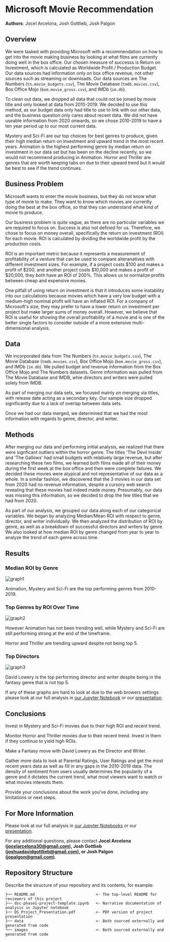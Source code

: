 # Microsoft Movie Recommendation

**Authors**: Jocel Arcelona, Josh Gottlieb, Josh Palgon

## Overview

We were tasked with providing Microsoft with a recommendation on how to get into the movie making business by looking at what films are currently doing well in the box office. Our chosen measure of successs is Return on Investment, which is calculated as Worldwide Profit / Production Budget. Our data sources had information only on box office revenue, not other sources such as streaming or downloads. Our data sources are The Numbers (`tn.movie_budgets.csv`), The Movie Database (`tmdb.movies.csv`), Box Office Mojo (`bom.movie_gross.csv`), and IMDb (`im.db`). 

To clean out data, we dropped all data that could not be joined by movie title and only looked at data from 2010-2019. We decided to use this method, as our budget data only had title to use to link with our other data, and the business question only cares about recent data. We did not have useable information from 2020 onwards, so we chose 2010-2019 to have a ten year period up to our most current data. 

Mystery and Sci-Fi are our top choices for best genres to produce, given their high median return on investment and upward trend in the most recent years. Animation is the highest performing genre by median return on investment in our data set but has been on the decline recently, so we would not recommend producing in Animation. Horror and Thriller are genres that are worth keeping tabs on due to their upward trend but it would be best to see if the trend continues. 


## Business Problem

Microsoft wants to enter the movie business, but they do not know what type of movie to make. They want to know which movies are currently doing the best at the box office, so that they can understand what kind of movie to produce.

Our business problem is quite vague, as there are no particular variables we are required to focus on. Success is also not defined for us. Therefore, we chose to focus on money overall, specifically the return on investment (ROI) for each movie. ROI is calculated by dividing the worldwide profit by the production costs.

ROI is an important metric because it represents a measurement of profitability of a venture that can be used to compare alteranatives with different investment sizes. For example, if a project costs $100 and makes a profit of $200, and another project costs $10,000 and makes a profit of $20,000, they both have an ROI of 200%. This allows us to normalize profits between cheap and expensive movies.

One pitfall of using return on investment is that it introduces some instability into our calculations because movies which have a very low budget with a medium-high nominal profit will have an inflated ROI. For a company of Microsoft's size, they may prefer to have a lower return on investment per project but make larger sums of money overall. However, we believe that ROI is useful for showing the overall profitability of a movie and is one of the better single factors to consider outside of a more extensive multi-dimensional analysis.


## Data

We incorporated data from The Numbers (`tn.movie_budgets.csv`), The Movie Database (`tmdb.movies.csv`), Box Office Mojo (`bom.movie_gross.csv`), and IMDb (`im.db`). We pulled budget and revenue information from the Box Office Mojo and The Numbers datasets. Genre information was pulled from The Movie Database and IMDB, whie directors and writers were pulled solely from IMDB.

As part of merging our data sets, we focused mainly on merging via titles, with release date acting as a secondary key. Our sample size dropped significantly due to a lack of overlap between data sets.

Once we had our data merged, we determined that we had the most information with regards to genre, director, and writer.


## Methods

After merging our data and performing initial analysis, we realized that there were signficant outliers within the horror genre. The titles 'The Devil Inside' and 'The Gallows' had small budgets with relatively large revenue, but after researching these two films, we learned both films made all of their money during the first week at the box office and then were complete failures. We decided these movies were atypical and not representative of our data as a whole. In a similar fashion, we discovered that the 3 movies in our data set from 2020 had no revenue information, despite a cursory web search revealing that these movies had indeed made money. Presumably, our data was missing this information, so we decided to drop the few titles that we had from 2020.

As part of our analysis, we grouped our data along each of our categorical variables. We began by analyzing Median/Mean ROI with respect to genre, director, and writer individually. We then analyzed the distribution of ROI by genre, as well as a breakdown of successful directors and writers by genre. We also looked at how median ROI by genre changed from year to year to analyze the trend of each genre across time.


## Results

### Median ROI by Genre
![graph1](./images/median_roi_by_genre.png)

Animation, Mystery and Sci-Fi are the top performing genres from 2010-2019.

### Top Genres by ROI Over Time
![graph2](./images/change_in_roi_by_genre.png)

However Animation has not been trending well, while Mystery and Sci-Fi are still performing strong at the end of the timeframe. 

Horror and Thriller are trending upward despite not being top 5. 

### Top Directors
![graph3](./images/top_directors_by_genre.png)

David Lowery is the top performing director and writer despite being in the fantasy genre that is not top 5.


If any of these graphs are hard to look at due to the web browers settings please look at our full analysis in [our Jupyter Notebook](./notebooks) or our [presentation](./Movie_Presentation.pdf).

## Conclusions

Invest in Mystery and Sci-Fi movies due to their high ROI and recent trend.

Monitor Horror and Thriller movies due to their recent trend. Invest in them if they continue to yield high ROIs.

Make a Fantasy move with David Lowery as the Director and Writer.

Gather more data to look at Parental Ratings, User Ratings and get the most recent years data as well as fill in any gaps in the 2010-2019 data. The density of sentiment from users usually determines the popularity of a genre and it dictates the current trend, what most viewers want to watch or what movies interests them.

Provide your conclusions about the work you've done, including any limitations or next steps.


## For More Information

Please look at our full analysis in [our Jupyter Notebooks](./notebooks) or our [presentation](./Movie_Presentation.pdf).

For any additional questions, please contact **Jocel Arcelona (jocelarcelona30@gmail.com), Josh Gottlieb (joshuadavidgottlieb@gmail.com), or Josh Palgon (jopalgon@gmail.com)**.

## Repository Structure

Describe the structure of your repository and its contents, for example:

```
├── README.md                           <- The top-level README for reviewers of this project
├── dsc-phase1-project-template.ipynb   <- Narrative documentation of analysis in Jupyter notebook
├── DS_Project_Presentation.pdf         <- PDF version of project presentation
├── data                                <- Both sourced externally and generated from code
└── images                              <- Both sourced externally and generated from code
```
